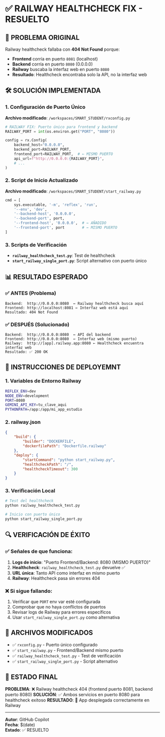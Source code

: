 # ✅ RAILWAY HEALTHCHECK FIX - RESUELTO

## 🚨 PROBLEMA ORIGINAL
Railway healthcheck fallaba con **404 Not Found** porque:
- **Frontend** corría en puerto `8081` (localhost)
- **Backend** corría en puerto `8080` (0.0.0.0)
- **Railway** buscaba la interfaz web en puerto `8080`
- **Resultado**: Healthcheck encontraba solo la API, no la interfaz web

## 🛠️ SOLUCIÓN IMPLEMENTADA

### 1. **Configuración de Puerto Único**
**Archivo modificado**: `/workspaces/SMART_STUDENT/rxconfig.py`
```python
# RAILWAY FIX: Puerto único para frontend y backend
RAILWAY_PORT = int(os.environ.get("PORT", "8080"))

config = rx.Config(
    backend_host="0.0.0.0",
    backend_port=RAILWAY_PORT,
    frontend_port=RAILWAY_PORT,  # ← MISMO PUERTO
    api_url=f"http://0.0.0.0:{RAILWAY_PORT}",
    # ...
)
```

### 2. **Script de Inicio Actualizado**
**Archivo modificado**: `/workspaces/SMART_STUDENT/start_railway.py`
```python
cmd = [
    sys.executable, '-m', 'reflex', 'run',
    '--env', 'dev',
    '--backend-host', '0.0.0.0',
    '--backend-port', port,
    '--frontend-host', '0.0.0.0',  # ← AÑADIDO
    '--frontend-port', port        # ← MISMO PUERTO
]
```

### 3. **Scripts de Verificación**
- **`railway_healthcheck_test.py`**: Test de healthcheck
- **`start_railway_single_port.py`**: Script alternativo con puerto único

## 📊 RESULTADO ESPERADO

### ✅ ANTES (Problema)
```
Backend:  http://0.0.0.0:8080  ← Railway healthcheck busca aquí
Frontend: http://localhost:8081 ← Interfaz web está aquí
Resultado: 404 Not Found
```

### ✅ DESPUÉS (Solucionado)
```
Backend:  http://0.0.0.0:8080  ← API del backend
Frontend: http://0.0.0.0:8080  ← Interfaz web (mismo puerto)
Railway:  http://[app].railway.app:8080 ← Healthcheck encuentra interfaz web
Resultado: ✅ 200 OK
```

## 🚀 INSTRUCCIONES DE DEPLOYEMNT

### 1. **Variables de Entorno Railway**
```bash
REFLEX_ENV=dev
NODE_ENV=development
PORT=8080
GEMINI_API_KEY=tu_clave_aqui
PYTHONPATH=/app:/app/mi_app_estudio
```

### 2. **railway.json**
```json
{
    "build": {
        "builder": "DOCKERFILE",
        "dockerfilePath": "Dockerfile.railway"
    },
    "deploy": {
        "startCommand": "python start_railway.py",
        "healthcheckPath": "/",
        "healthcheckTimeout": 300
    }
}
```

### 3. **Verificación Local**
```bash
# Test del healthcheck
python railway_healthcheck_test.py

# Inicio con puerto único
python start_railway_single_port.py
```

## 🔍 VERIFICACIÓN DE ÉXITO

### ✅ Señales de que funciona:
1. **Logs de inicio**: "Puerto Frontend/Backend: 8080 (MISMO PUERTO)"
2. **Healthcheck**: `railway_healthcheck_test.py` devuelve ✅
3. **URL única**: Tanto API como interfaz en mismo puerto
4. **Railway**: Healthcheck pasa sin errores 404

### ❌ Si sigue fallando:
1. Verificar que `PORT` env var esté configurada
2. Comprobar que no haya conflictos de puertos
3. Revisar logs de Railway para errores específicos
4. Usar `start_railway_single_port.py` como alternativa

## 📝 ARCHIVOS MODIFICADOS

- ✅ `rxconfig.py` - Puerto único configurado
- ✅ `start_railway.py` - Frontend/Backend mismo puerto
- ✅ `railway_healthcheck_test.py` - Test de verificación
- ✅ `start_railway_single_port.py` - Script alternativo

## 🎯 ESTADO FINAL

**PROBLEMA**: ❌ Railway healthcheck 404 (frontend puerto 8081, backend puerto 8080)
**SOLUCIÓN**: ✅ Ambos servicios en puerto 8080 para healthcheck exitoso
**RESULTADO**: 🚀 App desplegada correctamente en Railway

---

**Autor**: GitHub Copilot  
**Fecha**: $(date)  
**Estado**: ✅ RESUELTO
